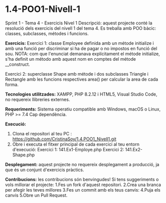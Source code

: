 # 1.4-POO1-Nivell-1
Sprint 1 - Tema 4 - Exercicis Nivel 1
Descripció: aquest projecte conté la resolució dels exercicis del nivell 1 del tema 4. 
Es treballa amb POO bàcic: classes, subclasses, métodes i funcions.

**Exercicis:**
Exercici 1: classe Employee definida amb un métode initialize i amb una funció per discriminar si ha de pagar o no impostos en funció del sou. 
NOTA: com que l'enunciat demanava explícitament el métode initialize, s'ha definit un método amb aquest nom en comptes del métode __construct. 

Exercici 2: superclasse Shape amb métode i dos subclasses Triangle i Rectangle amb les funcions respectives area() per calcular la area de cada forma.

**Tecnologies utilitzades:**
XAMPP, PHP 8.2.12 i HTML5, Visual Studio Code, no requereix llibreries externes.

**Requeriments:**
Sistema operatiu compatible amb Windows, macOS o Linux, PHP >= 7.4 Cap dependència.

**Execució:**
1. Clona el repositori al teu PC : https://github.com/CristinaSoy/1.4.POO1_Nivell1.git
2. Obre i executa el fitxer principal de cada exercici al teu entorn d'execució: 
Exercici 1: 141.Ex1-Employe.php
Exercici 2: 141.Ex2-Shape.php

**Desplegament:** aquest projecte no requereix desplegament a producció, ja que és un conjunt d'exercicis pràctics. 

**Contribucions:** les contribucions són benvingudes! Si tens suggeriments o vols millorar el projecte:
1.Fes un fork d'aquest repositori.
2.Crea una branca per afegir les teves millores
3.Fes un commit amb els teus canvis:
4.Puja els canvis
5.Obre un Pull Request.

